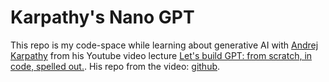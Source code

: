 # Karpathy's Nano GPT

This repo is my code-space while learning about generative AI with [Andrej Karpathy](https://karpathy.ai/)
from his Youtube video lecture [Let's build GPT: from scratch, in code, spelled out.](https://www.youtube.com/watch?v=kCc8FmEb1nY).
His repo from the video: [github](https://github.com/karpathy/nanoGPT).

